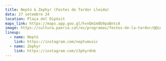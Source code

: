 ```yaml
---
title: Neptú & Zephyr (Festes de Tardor Lleida)
data: 27 setembre 24
location: Plaça del Dipòsit
maps_link: https://maps.app.goo.gl/hvnQm1m8b9paBntcA
image: https://cultura.paeria.cat/es/programas/festes-de-la-tardor/@@images/image/tablet
lineup:
  - name: Neptú
    link: https://instagram.com/neptumusic
  - name: Zephyr
    link: https://instagram.com/z3phyrdnb
---
```

